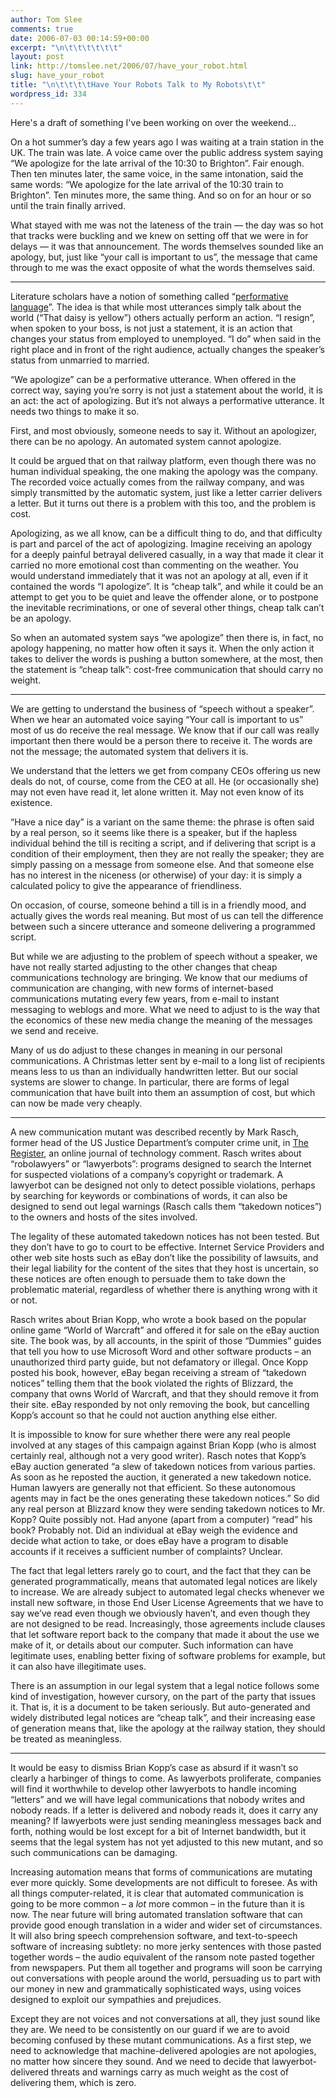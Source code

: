 ```yaml
---
author: Tom Slee
comments: true
date: 2006-07-03 00:14:59+00:00
excerpt: "\n\t\t\t\t\t\t"
layout: post
link: http://tomslee.net/2006/07/have_your_robot.html
slug: have_your_robot
title: "\n\t\t\t\tHave Your Robots Talk to My Robots\t\t"
wordpress_id: 334
---
```



				

Here's a draft of something I've been working on over the weekend...







On a hot summer’s day a few years ago I was waiting at a train
station in the UK.
The train was late. A voice came over the public address system saying “We
apologize for the late arrival of the 10:30 to Brighton”. Fair enough. Then ten minutes later, the
same voice, in the same intonation, said the same words: “We apologize for the
late arrival of the 10:30 train to Brighton”.
Ten minutes more, the same thing. And so on for an hour or so until the train
finally arrived.





What stayed with me was not the lateness of the train — the
day was so hot that tracks were buckling and we knew on setting off that we
were in for delays — it was that announcement. The words themselves sounded
like an apology, but, just like “your call is important to us”, the message
that came through to me was the exact opposite of what the words themselves
said.




* * *




Literature scholars have a notion of something called
“[performative language](http://online.sfsu.edu/~kbach/perform.html)”. The idea is that while most utterances simply talk
about the world (“That daisy is yellow”) others actually perform an action. “I
resign”, when spoken to your boss, is not just a statement, it is an action
that changes your status from employed to unemployed. “I do” when said in the
right place and in front of the right audience, actually changes the speaker’s
status from unmarried to married.




“We apologize” can be a performative utterance. When offered
in the correct way, saying you’re sorry is not just a statement about the world,
it is an act: the act of apologizing. But it’s not always a performative
utterance. It needs two things to make it so.




First, and most obviously, someone needs to say it. Without
an apologizer, there can be no apology. An automated system cannot apologize. 




It could be argued that on that railway platform, even though there was no human individual speaking, the one making the apology was the
company. The recorded voice actually comes from the railway company, and
was simply transmitted by the automatic system, just like a letter carrier
delivers a letter. But it turns out there is a problem with this too, and the
problem is cost.




Apologizing, as we all know, can be a difficult thing to do,
and that difficulty is part and parcel of the act of apologizing. Imagine
receiving an apology for a deeply painful betrayal delivered casually, in a way
that made it clear it carried no more emotional cost than commenting on the
weather. You would understand immediately that it was not an apology at all, even
if it contained the words “I apologize”. It is “cheap talk”, and while it could
be an attempt to get you to be quiet and leave the offender alone, or to
postpone the inevitable recriminations, or one of several other things, cheap
talk can’t be an apology.




So when an automated system says “we apologize” then there
is, in fact, no apology happening, no matter how often it says it. When the
only action it takes to deliver the words is pushing a button somewhere, at the
most, then the statement is “cheap talk”: cost-free communication that should
carry no weight.




* * *




We are getting to understand the business of “speech without
a speaker”. When we hear an automated voice saying “Your call is important to
us” most of us do receive the real message. We know that if our call was really
important then there would be a person there to receive it. The words are not
the message; the automated system that delivers it is.




We understand that the letters we get from company CEOs offering
us new deals do not, of course, come from the CEO at all. He (or occasionally
she) may not even have read it, let alone written it. May not even know of its
existence. 




“Have a nice day” is a variant on the same theme: the phrase
is often said by a real person, so it seems like there is a speaker, but if the
hapless individual behind the till is reciting a script, and if delivering that
script is a condition of their employment, then they are not really the
speaker; they are simply passing on a message from someone else. And that
someone else has no interest in the niceness (or otherwise) of your day: it is
simply a calculated policy to give the appearance of friendliness.




On occasion, of course, someone behind a till is in a
friendly mood, and actually gives the words real meaning. But most of us can
tell the difference between such a sincere utterance and someone delivering a
programmed script. 




But while we are adjusting to the problem of speech without
a speaker, we have not really started adjusting to the other changes that cheap
communications technology are bringing. We know that our mediums of
communication are changing, with new forms of internet-based communications
mutating every few years, from e-mail to instant messaging to weblogs and more.
What we need to adjust to is the way that the economics of these new media
change the meaning of the messages we send and receive.




Many of us do adjust to these changes in meaning in our
personal communications. A Christmas letter sent by e-mail to a long list of
recipients means less to us than an individually handwritten letter. But our
social systems are slower to change. In particular, there are forms of legal
communication that have built into them an assumption of cost, but which can
now be made very cheaply.




* * *




A new communication mutant was described recently by Mark
Rasch, former head of the US Justice Department’s computer crime unit, in [The Register](http://www.theregister.co.uk/2006/04/06/world_of_warcraft_case), an online journal of technology comment. Rasch writes about “robolawyers” or “lawyerbots”: programs designed to search the Internet for suspected violations of a company’s copyright or trademark. A lawyerbot can be designed not only to detect possible violations, perhaps by searching for keywords or
combinations of words, it can also be designed to send out legal warnings (Rasch calls them “takedown notices”) to the owners and hosts of the sites involved.





The legality of these automated takedown notices has not
been tested. But they don’t have to go to court to be effective. Internet
Service Providers and other web site hosts such as eBay don’t like the
possibility of lawsuits, and their legal liability for the content of the sites
that they host is uncertain, so these notices are often enough to persuade them
to take down the problematic material, regardless of whether there is anything
wrong with it or not.




Rasch writes about Brian Kopp, who wrote a book based on the
popular online game “World of Warcraft” and offered it for sale on the eBay
auction site. The book was, by all accounts, in the spirit of those “Dummies”
guides that tell you how to use Microsoft Word and other software products – an
unauthorized third party guide, but not defamatory or illegal. Once Kopp posted
his book, however, eBay began receiving a stream of “takedown notices” telling
them that the book violated the rights of Blizzard, the company that owns World
of Warcraft, and that they should remove it from their site. eBay responded by
not only removing the book, but cancelling Kopp’s account so that he could not
auction anything else either.




It is impossible to know for sure whether there were any
real people involved at any stages of this campaign against Brian Kopp (who is
almost certainly real, although not a very good writer). Rasch notes that Kopp’s eBay auction generated “a slew of takedown notices from
various parties. As soon as he reposted the auction, it generated a new
takedown notice. Human lawyers are generally not that efficient. So these
autonomous agents may in fact be the ones generating these takedown notices.”
So did any real person at Blizzard know they were sending takedown
notices to Mr. Kopp? Quite possibly not. Had anyone (apart from a computer) “read”
his book? Probably not. Did an individual at eBay weigh the evidence and decide
what action to take, or does eBay have a program to disable accounts if it
receives a sufficient number of complaints? Unclear.




The fact that legal letters rarely go to court, and the fact
that they can be generated programmatically, means that automated legal notices
are likely to increase. We are already subject to automated legal checks
whenever we install new software, in those End User License Agreements that we
have to say we’ve read even though we obviously haven’t, and even though they
are not designed to be read. Increasingly, those agreements include clauses
that let software report back to the company that made it about the use we make
of it, or details about our computer. Such information can have legitimate
uses, enabling better fixing of software problems for example, but it can also
have illegitimate uses.




There is an assumption in our legal system that a legal
notice follows some kind of investigation, however cursory, on the part of the
party that issues it. That is, it is a document to be taken seriously. But
auto-generated and widely distributed legal notices are “cheap talk”, and their
increasing ease of generation means that, like the apology at the railway
station, they should be treated as meaningless.




* * *




It would be easy to dismiss Brian Kopp’s case as absurd if
it wasn’t so clearly a harbinger of things to come. As lawyerbots proliferate, companies
will find it worthwhile to develop other lawyerbots to handle incoming
“letters” and we will have legal communications that nobody writes and nobody
reads. If a letter is delivered and nobody reads it, does it carry any meaning?
If lawyerbots were just sending meaningless messages back and forth, nothing
would be lost except for a bit of Internet bandwidth, but it seems that the
legal system has not yet adjusted to this new mutant, and so such
communications can be damaging.




Increasing automation means that forms of communications are
mutating ever more quickly. Some developments are not difficult to foresee. As
with all things computer-related, it is clear that automated communication is
going to be more common – a _lot_ more
common – in the future than it is now. The near future will bring automated translation
software that can provide good enough translation in a wider and wider set of
circumstances. It will also bring speech comprehension software, and
text-to-speech software of increasing subtlety: no more jerky sentences with
those pasted together words – the audio equivalent of the ransom note pasted
together from newspapers. Put them all together and programs will soon be
carrying out conversations with people around the world, persuading us to part
with our money in new and grammatically sophisticated ways, using voices
designed to exploit our sympathies and prejudices. 




Except they are not voices and not conversations at all, they
just sound like they are. We need to be consistently on our guard if we are to
avoid becoming confused by these mutant communications. As a first step, we
need to acknowledge that machine-delivered apologies are not apologies, no
matter how sincere they sound. And we need to decide that lawyerbot-delivered threats
and warnings carry as much weight as the cost of delivering them, which is
zero.





		
